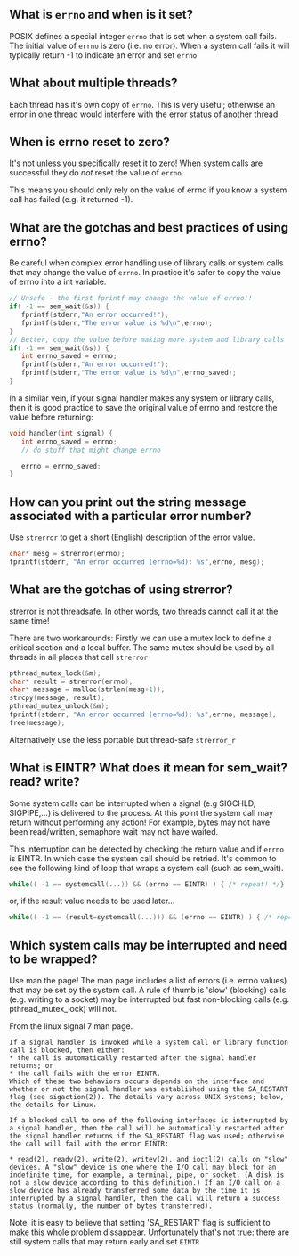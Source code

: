 ## What is `errno` and when is it set?
	
POSIX defines a special integer `errno` that is set when a system call fails.
The initial value of `errno` is zero (i.e. no error).
When a system call fails it will typically return -1 to indicate an error and set `errno`

## What about multiple threads?
Each thread has it's own copy of `errno`. This is very useful; otherwise an error in one thread would interfere with the error status of another thread.

## When is errno reset to zero?
It's not unless you specifically reset it to zero!  When system calls are successful they do _not_ reset the value of `errno`.

This means you should only rely on the value of errno if you know a system call has failed (e.g. it returned -1).

## What are the gotchas and best practices of using errno?
Be careful when complex error handling use of library calls or system calls that may change the value of `errno`. In practice it's safer to copy the value of errno into a int variable:
```C
// Unsafe - the first fprintf may change the value of errno!!
if( -1 == sem_wait(&s)) {
   fprintf(stderr,"An error occurred!");
   fprintf(stderr,"The error value is %d\n",errno);
}
// Better, copy the value before making more system and library calls
if( -1 == sem_wait(&s)) {
   int errno_saved = errno;
   fprintf(stderr,"An error occurred!");
   fprintf(stderr,"The error value is %d\n",errno_saved);
}
```

In a similar vein, if your signal handler makes any system or library calls, then it is good practice to save the original value of errno and restore the value before returning:

```C
void handler(int signal) {
   int errno_saved = errno;
   // do stuff that might change errno

   errno = errno_saved;
}
```
## How can you print out the string message associated with a particular error number?

Use `strerror` to get a short (English) description of the error value.

```C
char* mesg = strerror(errno);
fprintf(stderr, "An error occurred (errno=%d): %s",errno, mesg);
```

## What are the gotchas of using strerror?
strerror is not threadsafe. In other words, two threads cannot call it at the same time!

There are two workarounds: Firstly we can use a mutex lock to define a critical section and a local buffer. The same mutex should be used by all threads in all places that call `strerror`
```C
pthread_mutex_lock(&m);
char* result = strerror(errno);
char* message = malloc(strlen(mesg+1));
strcpy(message, result);
pthread_mutex_unlock(&m);
fprintf(stderr, "An error occurred (errno=%d): %s",errno, message);
free(message);
```

Alternatively use the less portable but thread-safe `strerror_r`

## What is EINTR? What does it mean for sem_wait? read? write?

Some system calls can be interrupted when a signal (e.g SIGCHLD, SIGPIPE,...) is delivered to the process. At this point the system call may return without performing any action! For example, bytes may not have been read/written, semaphore wait may not have waited.

This interruption can be detected by checking the return value and if `errno` is EINTR. In which case the system call should be retried. It's common to see the following kind of loop that wraps a system call (such as sem_wait).

```C
while(( -1 == systemcall(...)) && (errno == EINTR) ) { /* repeat! */}
```

or, if the result value needs to be used later...
```C
while(( -1 == (result=systemcall(...))) && (errno == EINTR) ) { /* repeat! */}
```

## Which system calls may be interrupted and need to be wrapped?
Use man the page! The man page includes a list of errors (i.e. errno values) that may be set by the system call. A rule of thumb is 'slow' (blocking) calls (e.g. writing to a socket) may be interrupted but fast non-blocking calls (e.g. pthread_mutex_lock) will not.

From the linux signal 7 man page.
```
If a signal handler is invoked while a system call or library function call is blocked, then either:
* the call is automatically restarted after the signal handler returns; or
* the call fails with the error EINTR.
Which of these two behaviors occurs depends on the interface and whether or not the signal handler was established using the SA_RESTART flag (see sigaction(2)). The details vary across UNIX systems; below, the details for Linux.

If a blocked call to one of the following interfaces is interrupted by a signal handler, then the call will be automatically restarted after the signal handler returns if the SA_RESTART flag was used; otherwise the call will fail with the error EINTR:

* read(2), readv(2), write(2), writev(2), and ioctl(2) calls on "slow" devices. A "slow" device is one where the I/O call may block for an indefinite time, for example, a terminal, pipe, or socket. (A disk is not a slow device according to this definition.) If an I/O call on a slow device has already transferred some data by the time it is interrupted by a signal handler, then the call will return a success status (normally, the number of bytes transferred).
```
Note, it is easy to believe that setting 'SA_RESTART' flag is sufficient to make this whole problem dissappear. Unfortunately that's not true: there are still system calls that may return early and set `EINTR`

